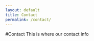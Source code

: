 ```yaml
---
layout: default
title: Contact
permalink: /contact/
---
```


#Contact
This is where our contact info
